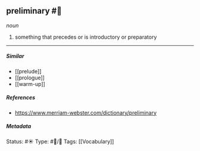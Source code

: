 ## preliminary #🧠 

_noun_

1. something that precedes or is introductory or preparatory

___

##### Similar
-   [[prelude]]
-   [[prologue]]
-   [[warm-up]]

##### References 
- https://www.merriam-webster.com/dictionary/preliminary

##### Metadata
Status: #☀️ 
Type: #🔵/💬 
Tags: [[Vocabulary]]